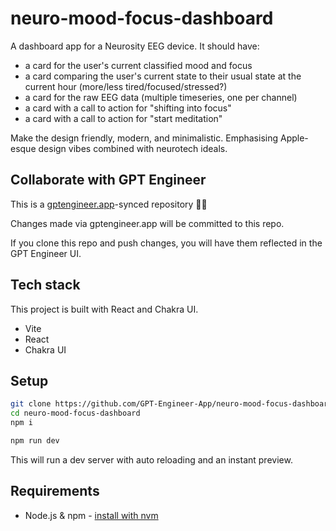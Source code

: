 # neuro-mood-focus-dashboard

A dashboard app for a Neurosity EEG device.
It should have:
- a card for the user's current classified mood and focus
- a card comparing the user's current state to their usual state at the current hour (more/less tired/focused/stressed?)
- a card for the raw EEG data (multiple timeseries, one per channel)
- a card with a call to action for "shifting into focus"
- a card with a call to action for "start meditation"

Make the design friendly, modern, and minimalistic. Emphasising Apple-esque design vibes combined with neurotech ideals.

## Collaborate with GPT Engineer

This is a [gptengineer.app](https://gptengineer.app)-synced repository 🌟🤖

Changes made via gptengineer.app will be committed to this repo.

If you clone this repo and push changes, you will have them reflected in the GPT Engineer UI.

## Tech stack

This project is built with React and Chakra UI.

- Vite
- React
- Chakra UI

## Setup

```sh
git clone https://github.com/GPT-Engineer-App/neuro-mood-focus-dashboard.git
cd neuro-mood-focus-dashboard
npm i
```

```sh
npm run dev
```

This will run a dev server with auto reloading and an instant preview.

## Requirements

- Node.js & npm - [install with nvm](https://github.com/nvm-sh/nvm#installing-and-updating)
